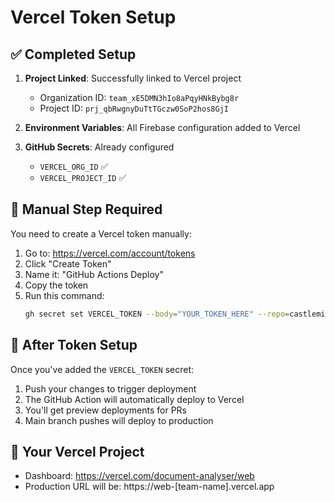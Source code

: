 # Vercel Token Setup

## ✅ Completed Setup

1. **Project Linked**: Successfully linked to Vercel project
   - Organization ID: `team_xE5DMN3hIo8aPqyHNkBybg8r`
   - Project ID: `prj_qbRwgnyDuTtTGczw0SoP2hos8GjI`

2. **Environment Variables**: All Firebase configuration added to Vercel

3. **GitHub Secrets**: Already configured
   - `VERCEL_ORG_ID` ✅
   - `VERCEL_PROJECT_ID` ✅

## 🔑 Manual Step Required

You need to create a Vercel token manually:

1. Go to: https://vercel.com/account/tokens
2. Click "Create Token"
3. Name it: "GitHub Actions Deploy"
4. Copy the token
5. Run this command:
   ```bash
   gh secret set VERCEL_TOKEN --body="YOUR_TOKEN_HERE" --repo=castlemilk/pfinance
   ```

## 📝 After Token Setup

Once you've added the `VERCEL_TOKEN` secret:

1. Push your changes to trigger deployment
2. The GitHub Action will automatically deploy to Vercel
3. You'll get preview deployments for PRs
4. Main branch pushes will deploy to production

## 🚀 Your Vercel Project

- Dashboard: https://vercel.com/document-analyser/web
- Production URL will be: https://web-[team-name].vercel.app